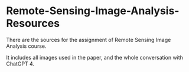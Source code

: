 # Remote-Sensing-Image-Analysis-Resources

There are the sources for the assignment of Remote Sensing Image Analysis course.

It includes all images used in the paper, and the whole conversation with ChatGPT 4.
